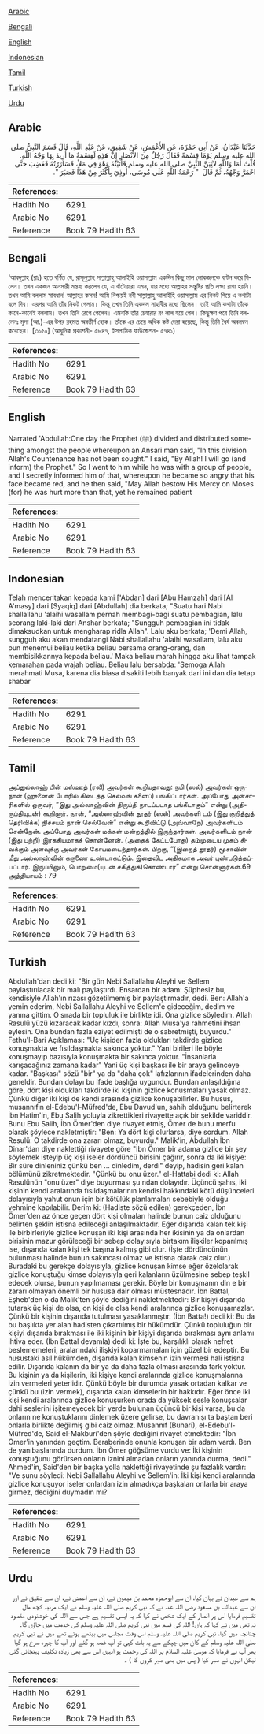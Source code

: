 [Arabic](#arabic)

[Bengali](#bengali)

[English](#english)

[Indonesian](#indonesian)

[Tamil](#tamil)

[Turkish](#turkish)

[Urdu](#urdu)

## Arabic


<div dir="rtl" lang="ar" style={{fontSize:'larger',backgroundColor:'#f8f9fa',padding:20}}>
حَدَّثَنَا عَبْدَانُ، عَنْ أَبِي حَمْزَةَ، عَنِ الأَعْمَشِ، عَنْ شَقِيقٍ، عَنْ عَبْدِ اللَّهِ، قَالَ قَسَمَ النَّبِيُّ صلى الله عليه وسلم يَوْمًا قِسْمَةً فَقَالَ رَجُلٌ مِنَ الأَنْصَارِ إِنَّ هَذِهِ لَقِسْمَةٌ مَا أُرِيدَ بِهَا وَجْهُ اللَّهِ‏.‏ قُلْتُ أَمَا وَاللَّهِ لآتِيَنَّ النَّبِيَّ صلى الله عليه وسلم فَأَتَيْتُهُ وَهْوَ فِي مَلأٍ، فَسَارَرْتُهُ فَغَضِبَ حَتَّى احْمَرَّ وَجْهُهُ، ثُمَّ قَالَ ‏ "‏ رَحْمَةُ اللَّهِ عَلَى مُوسَى، أُوذِيَ بِأَكْثَرَ مِنْ هَذَا فَصَبَرَ ‏"‏‏.‏
</div>
<div style={{backgroundColor:'#f8f9fa',padding:20, marginBottom: 10}}><table> <thead> <tr> <th>References:</th> <th></th> </tr> </thead> <tbody><tr><td>Hadith No</td><td>6291</td></tr><tr><td>Arabic No</td><td>6291</td></tr><tr><td>Reference</td><td>Book 79 Hadith 63</td></tr></tbody></table></div>

## Bengali


<div dir="ltr" lang="bn" style={{fontSize:'larger',backgroundColor:'#f8f9fa',padding:20}}>
‘আবদুল্লাহ (রাঃ) হতে বর্ণিত যে, রাসূলুল্লাহ সাল্লাল্লাহু আলাইহি ওয়াসাল্লাম একদিন কিছু মাল লোকজনকে বণ্টন করে দিলেন। তখন একজন আনসারী মন্তব্য করলেন যে, এ বাঁটোয়ারা এমন, যার মধ্যে আল্লাহর সন্তুষ্টির প্রতি লক্ষ্য রাখা হয়নি। তখন আমি বললাম সাবধান! আল্লাহর কসম! আমি নিশ্চয়ই নবী সাল্লাল্লাহু আলাইহি ওয়াসাল্লাম এর নিকট গিয়ে এ কথাটা বলে দিব। এরপর আমি তাঁর নিকট গেলাম। কিন্তু তখন তিনি একদল সাহাবীর মধ্যে ছিলেন। তাই আমি কথাটা তাঁকে কানে-কানেই বললাম। তখন তিনি রেগে গেলেন। এমনকি তাঁর চেহারার রং লাল হয়ে গেল। কিছুক্ষণ পরে তিনি বললেনঃ মূসা (আ.)-এর উপর রহমত অবতীর্ণ হোক। তাঁকে এর চেয়ে অধিক কষ্ট দেয়া হয়েছে, কিন্তু তিনি ধৈর্য অবলম্বন করেছেন। [৩১৫০] (আধুনিক প্রকাশনী- ৫৮৪৭, ইসলামিক ফাউন্ডেশন- ৫৭৪১)
</div>
<div style={{backgroundColor:'#f8f9fa',padding:20, marginBottom: 10}}><table> <thead> <tr> <th>References:</th> <th></th> </tr> </thead> <tbody><tr><td>Hadith No</td><td>6291</td></tr><tr><td>Arabic No</td><td>6291</td></tr><tr><td>Reference</td><td>Book 79 Hadith 63</td></tr></tbody></table></div>

## English


<div dir="ltr" lang="en" style={{fontSize:'larger',backgroundColor:'#f8f9fa',padding:20}}>
Narrated 'Abdullah:One day the Prophet (ﷺ) divided and distributed something amongst the people whereupon an Ansari man said, "In this division Allah's Countenance has not been sought." I said, "By Allah! I will go (and inform) the Prophet." So I went to him while he was with a group of people, and I secretly informed him of that, whereupon he became so angry that his face became red, and he then said, "May Allah bestow His Mercy on Moses (for) he was hurt more than that, yet he remained patient
</div>
<div style={{backgroundColor:'#f8f9fa',padding:20, marginBottom: 10}}><table> <thead> <tr> <th>References:</th> <th></th> </tr> </thead> <tbody><tr><td>Hadith No</td><td>6291</td></tr><tr><td>Arabic No</td><td>6291</td></tr><tr><td>Reference</td><td>Book 79 Hadith 63</td></tr></tbody></table></div>

## Indonesian


<div dir="ltr" lang="id" style={{fontSize:'larger',backgroundColor:'#f8f9fa',padding:20}}>
Telah menceritakan kepada kami ['Abdan] dari [Abu Hamzah] dari [Al A'masy] dari [Syaqiq] dari [Abdullah] dia berkata; "Suatu hari Nabi shallallahu 'alaihi wasallam pernah membagi-bagi suatu pembagian, lalu seorang laki-laki dari Anshar berkata; "Sungguh pembagian ini tidak dimaksudkan untuk mengharap ridla Allah". Lalu aku berkata; 'Demi Allah, sungguh aku akan mendatangi Nabi shallallahu 'alaihi wasallam, lalu aku pun menemui beliau ketika beliau bersama orang-orang, dan membisikkannya kepada beliau.' Maka beliau marah hingga aku lihat tampak kemarahan pada wajah beliau. Beliau lalu bersabda: 'Semoga Allah merahmati Musa, karena dia biasa disakiti lebih banyak dari ini dan dia tetap shabar
</div>
<div style={{backgroundColor:'#f8f9fa',padding:20, marginBottom: 10}}><table> <thead> <tr> <th>References:</th> <th></th> </tr> </thead> <tbody><tr><td>Hadith No</td><td>6291</td></tr><tr><td>Arabic No</td><td>6291</td></tr><tr><td>Reference</td><td>Book 79 Hadith 63</td></tr></tbody></table></div>

## Tamil


<div dir="ltr" lang="ta" style={{fontSize:'larger',backgroundColor:'#f8f9fa',padding:20}}>
அப்துல்லாஹ் பின் மஸ்ஊத் (ரலி) அவர்கள் கூறியதாவது: நபி (ஸல்) அவர்கள் ஒருநாள் (ஹுனைன் போரில் கிடைத்த செல்வங் களைப்) பங்கிட்டார்கள். அப்போது அன்சாரிகளில் ஒருவர், “இது அல்லாஹ்வின் திருப்தி நாடப்படாத பங்கீடாகும்” என்று (அதிருப்தியுடன்) கூறினார். நான், “அல்லாஹ்வின் தூதர் (ஸல்) அவர்களி டம் (இது குறித்துத் தெரிவிக்க) நிச்சயம் நான் செல்வேன்” என்று கூறிவிட்டு (அவ்வாறே) அவர்களிடம் சென்றேன். அப்போது அவர்கள் மக்கள் மன்றத்தில் இருந்தார்கள். அவர்களிடம் நான் (இது பற்றி) இரகசியமாகச் சொன்னேன். (அதைக் கேட்டபோது) தம்முடைய முகம் சிவக்கும் அளவுக்கு அவர்கள் கோபமடைந்தார்கள். பிறகு, “(இறைத் தூதர்) மூசாவின் மீது அல்லாஹ்வின் கருணை உண்டாகட்டும். இதைவிட அதிகமாக அவர் புண்படுத்தப்பட்டார். இருப்பினும், பொறுமை(யுடன் சகித்துக்)கொண்டார்” என்று சொன்னார்கள்.69 அத்தியாயம் : 79
</div>
<div style={{backgroundColor:'#f8f9fa',padding:20, marginBottom: 10}}><table> <thead> <tr> <th>References:</th> <th></th> </tr> </thead> <tbody><tr><td>Hadith No</td><td>6291</td></tr><tr><td>Arabic No</td><td>6291</td></tr><tr><td>Reference</td><td>Book 79 Hadith 63</td></tr></tbody></table></div>

## Turkish


<div dir="ltr" lang="tr" style={{fontSize:'larger',backgroundColor:'#f8f9fa',padding:20}}>
Abdullah'dan dedi ki: "Bir gün Nebi Sallallahu Aleyhi ve Sellem paylaştırılacak bir malı paylaştırdı. Ensardan bir adam: Şüphesiz bu, kendisiyle Allah'ın rızası gözetilmemiş bir paylaştırmadır, dedi. Ben: Allah'a yemin ederim, Nebi Sallallahu Aleyhi ve Sellem'e gideceğim, dedim ve yanına gittim. O sırada bir topluluk ile birlikte idi. Ona gizlice söyledim. Allah Rasulü yüzü kızaracak kadar kızdı, sonra: Allah Musa'ya rahmetini ihsan eylesin. Ona bundan fazla eziyet edilmişti de o sabretmişti, buyurdu." Fethu'l-Bari Açıklaması: "Üç kişiden fazla oldukları takdirde gizlice konuşmakta ve fısıldaşmakta sakınca yoktur." Yani birileri ile böyle konuşmayıp bazısıyla konuşmakta bir sakınca yoktur. "İnsanlarla karışacağınız zamana kadar" Yani üç kişi başkası ile bir araya gelinceye kadar. "Başkası" sözü "bir" ya da "daha çok" lafızlarının ifadelerinden daha geneldir. Bundan dolayı bu ifade başlığa uygundur. Bundan anlaşıldığına göre, dört kişi oldukları takdirde iki kişinin gizlice konuşmaları yasak olmaz. Çünkü diğer iki kişi de kendi arasında gizlice konuşabilirler. Bu husus, musannıfın el-Edebu'l-Müfred'de, Ebu Davud'un, sahih olduğunu belirterek İbn Hatim'in, Ebu Salih yoluyla zikrettikleri rivayette açık bir şekilde variddir. Bunu Ebu Salih, İbn Ömer'den diye rivayet etmiş, Ömer de bunu merfu olarak şöylece nakletmiştir: "Ben: Ya dört kişi olurlarsa, diye sordum. Allah Resulü: O takdirde ona zararı olmaz, buyurdu." Malik'in, Abdullah İbn Dinar'dan diye naklettiği rivayete göre "İbn Ömer bir adama gizlice bir şey söylemek isteyip üç kişi iseler dördüncü birisini çağırır, sonra da iki kişiye: Bir süre dinleniniz çünkü ben ... dinledim, derdi" deyip, hadisin geri kalan bölümünü zikretmektedir. "Çünkü bu onu üzer." el-Hattabi dedi ki: Allah Rasulünün "onu üzer" diye buyurması şu ndan dolayıdır. Üçüncü şahıs, iki kişinin kendi aralarında fısıldaşmalarının kendisi hakkındaki kötü düşünceleri dolayısıyla yahut onun için bir kötülük planlamaları sebebiyle olduğu vehmine kapılabilir. Derim ki: (Hadiste sözü edilen) gerekçeden, İbn Ömer'den az önce geçen dört kişi olmaları halinde bunun caiz olduğunu belirten şeklin istisna edileceği anlaşılmaktadır. Eğer dışarıda kalan tek kişi ile birbirleriyle gizlice konuşan iki kişi arasında her ikisinin ya da onlardan birisinin mazur görüleceği bir sebep dolayısıyla birtakım ilişkiler koparılmış ise, dışarıda kalan kişi tek başına kalmış gibi olur. (İşte dördüncünün bulunması halinde bunun sakıncası olmaz ve istisna olarak caiz olur.) Buradaki bu gerekçe dolayısıyla, gizlice konuşan kimse eğer özelolarak gizlice konuştuğu kimse dolayısıyla geri kalanların üzülmesine sebep teşkil edecek olursa, bunun yapılmaması gerekir. Böyle bir konuşmanın din e bir zararı olmayan önemli bir hususa dair olması müstesnadır. İbn Battal, Eşheb'den o da Malik'ten şöyle dediğini nakletmektedir: Bir kişiyi dışarıda tutarak üç kişi de olsa, on kişi de olsa kendi aralarında gizlice konuşamazlar. Çünkü bir kişinin dışarıda tutulması yasaklanmıştır. (İbn Batta!) dedi ki: Bu da bu başlıkta yer alan hadisten çıkartılmış bir hükümdür. Çünkü topluluğun bir kişiyi dışarıda bırakması ile iki kişinin bir kişiyi dışarıda bırakması aynı anlamı ihtiva eder. (İbn Battal devamla) dedi ki: İşte bu, karşılıklı olarak nefret beslememeleri, aralarındaki ilişkiyi koparmamaları için güzel bir edeptir. Bu husustaki asıl hükümden, dışarıda kalan kimsenin izin vermesi hali istisna edilir. Dışarıda kalanın da bir ya da daha fazla olması arasında fark yoktur. Bu kişinin ya da kişilerin, iki kişiye kendi aralarında gizlice konuşmalarına izin vermeleri yeterlidir. Çünkü böyle bir durumda yasak ortadan kalkar ve çünkü bu (izin vermek), dışarıda kalan kimselerin bir hakkıdır. Eğer önce iki kişi kendi aralarında gizlice konuşurken orada da yüksek sesle konuşsalar dahi seslerini işitemeyecek bir yerde bulunan üçüncü bir kişi varsa, bu da onların ne konuştuklarını dinlemek üzere gelirse, bu davranışı ta baştan beri onlarla birlikte değilmiş gibi caiz olmaz. Musannıf (Buhari), el-Edebu'l-Müfred'de, Said el-Makburi'den şöyle dediğini rivayet etmektedir: "İbn Ömer'in yanından geçtim. Beraberinde onunla konuşan bir adam vardı. Ben de yanıbaşlarında durdum. İbn Ömer göğsüme vurdu ve: İki kişinin konuştuğunu görürsen onların iznini almadan onların yanında durma, dedi." Ahmed'in, Said'den bir başka yolla naklettiği rivayetinde şu fazlalık vardır: "Ve şunu söyledi: Nebi Sallallahu Aleyhi ve Sellem'in: İki kişi kendi aralarında gizlice konuşuyor iseler onlardan izin almadıkça başkaları onlarla bir araya girmez, dediğini duymadın mı?
</div>
<div style={{backgroundColor:'#f8f9fa',padding:20, marginBottom: 10}}><table> <thead> <tr> <th>References:</th> <th></th> </tr> </thead> <tbody><tr><td>Hadith No</td><td>6291</td></tr><tr><td>Arabic No</td><td>6291</td></tr><tr><td>Reference</td><td>Book 79 Hadith 63</td></tr></tbody></table></div>

## Urdu


<div dir="rtl" lang="ur" style={{fontSize:'larger',backgroundColor:'#f8f9fa',padding:20}}>
ہم سے عبدان نے بیان کیا، ان سے ابوحمزہ محمد بن میمون نے، ان سے اعمش نے، ان سے شقیق نے اور ان سے عبداللہ بن مسعود رضی اللہ عنہ نے کہ نبی کریم صلی اللہ علیہ وسلم نے ایک مرتبہ کچھ مال تقسیم فرمایا اس پر انصار کے ایک شخص نے کہا کہ یہ ایسی تقسیم ہے جس سے اللہ کی خوشنودی مقصود نہ تھی میں نے کہا کہ ہاں! اللہ کی قسم میں نبی کریم صلی اللہ علیہ وسلم کی خدمت میں جاؤں گا۔ چنانچہ میں گیا، نبی کریم صلی اللہ علیہ وسلم اس وقت مجلس میں بیٹھے ہوئے تھے میں نے نبی کریم صلی اللہ علیہ وسلم کے کان میں چپکے سے یہ بات کہی تو آپ غصہ ہو گئے اور آپ کا چہرہ سرخ ہو گیا پھر آپ نے فرمایا کہ موسیٰ علیہ السلام پر اللہ کی رحمت ہو انہیں اس سے بھی زیادہ تکلیف پہنچائی گئی لیکن انہوں نے صبر کیا ( پس میں بھی صبر کروں گا ) ۔
</div>
<div style={{backgroundColor:'#f8f9fa',padding:20, marginBottom: 10}}><table> <thead> <tr> <th>References:</th> <th></th> </tr> </thead> <tbody><tr><td>Hadith No</td><td>6291</td></tr><tr><td>Arabic No</td><td>6291</td></tr><tr><td>Reference</td><td>Book 79 Hadith 63</td></tr></tbody></table></div>